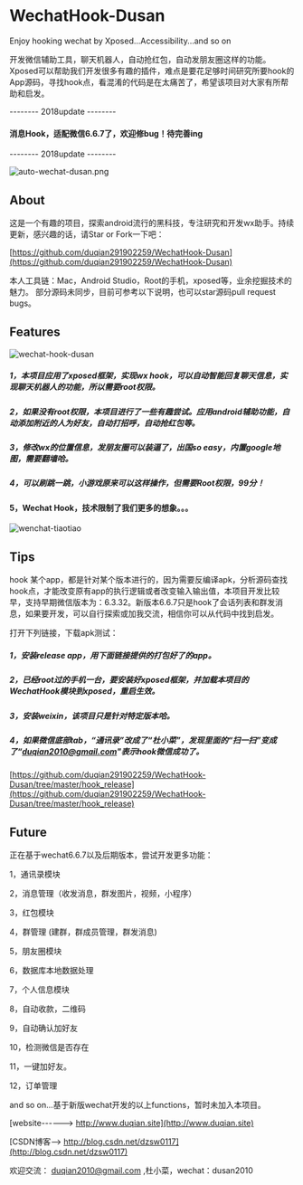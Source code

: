 # WechatHook-Dusan
Enjoy hooking wechat by Xposed...Accessibility...and so on

开发微信辅助工具，聊天机器人，自动抢红包，自动发朋友圈这样的功能。Xposed可以帮助我们开发很多有趣的插件，难点是要花足够时间研究所要hook的App源码，寻找hook点，看混淆的代码是在太痛苦了，希望该项目对大家有所帮助和启发。

-------- 2018update --------
#### 消息Hook，适配微信6.6.7了，欢迎修bug！待完善ing
-------- 2018update --------

![auto-wechat-dusan.png](http://upload-images.jianshu.io/upload_images/2001922-59bb02f4ed2cfe65.png?imageMogr2/auto-orient/strip%7CimageView2/2/w/1240)


## About 

这是一个有趣的项目，探索android流行的黑科技，专注研究和开发wx助手。持续更新，感兴趣的话，请Star or Fork一下吧：

[https://github.com/duqian291902259/WechatHook-Dusan](https://github.com/duqian291902259/WechatHook-Dusan)

本人工具链：Mac，Android Studio，Root的手机，xposed等，业余挖掘技术的魅力。
部分源码未同步，目前可参考以下说明，也可以star源码pull request bugs。

## Features

![wechat-hook-dusan](https://github.com/duqian291902259/WechatHook-Dusan/blob/master/screenshot/wechat-hook-dusan.png)


##### 1，本项目应用了xposed框架，实现wx hook，可以自动智能回复聊天信息，实现聊天机器人的功能，所以需要root权限。

##### 2，如果没有root权限，本项目进行了一些有趣尝试。应用android辅助功能，自动添加附近的人为好友，自动打招呼，自动抢红包等。

##### 3，修改wx的位置信息，发朋友圈可以装逼了，出国so easy，内置google地图，需要翻墙哈。

##### 4，可以刷跳一跳，小游戏原来可以这样操作，但需要Root权限，99分！

#### 5，Wechat Hook，技术限制了我们更多的想象。。。

![wenchat-tiaotiao](https://github.com/duqian291902259/WechatHook-Dusan/blob/master/screenshot/wenchat-tiaotiao.png)


## Tips
hook 某个app，都是针对某个版本进行的，因为需要反编译apk，分析源码查找hook点，才能改变原有app的执行逻辑或者改变输入输出值，本项目开发比较早，支持早期微信版本为：6.3.32。新版本6.6.7只是hook了会话列表和群发消息，如果要开发，可以自行探索或加我交流，相信你可以从代码中找到启发。

打开下列链接，下载apk测试：
##### 1，安装release app，用下面链接提供的打包好了的app。

##### 2，已经root过的手机一台，要安装好xposed框架，并加载本项目的WechatHook模块到xposed，重启生效。

##### 3，安装weixin，该项目只是针对特定版本哈。

##### 4，如果微信底部tab，“通讯录”改成了“杜小菜”，发现里面的“扫一扫”变成了“duqian2010@gmail.com"表示hook微信成功了。

[https://github.com/duqian291902259/WechatHook-Dusan/tree/master/hook_release](https://github.com/duqian291902259/WechatHook-Dusan/tree/master/hook_release)

## Future

正在基于wechat6.6.7以及后期版本，尝试开发更多功能：

1，通讯录模块 

2，消息管理（收发消息，群发图片，视频，小程序）

3，红包模块 

4，群管理 (建群，群成员管理，群发消息)

5，朋友圈模块  

6，数据库本地数据处理

7，个人信息模块

8，自动收款，二维码 

9，自动确认加好友 

10，检测微信是否存在 

11，一键加好友。

12，订单管理

and so on...基于新版wechat开发的以上functions，暂时未加入本项目。

[website------>   http://www.duqian.site](http://www.duqian.site)

[CSDN博客-->  http://blog.csdn.net/dzsw0117](http://blog.csdn.net/dzsw0117)

欢迎交流：
duqian2010@gmail.com ,杜小菜，wechat：dusan2010


